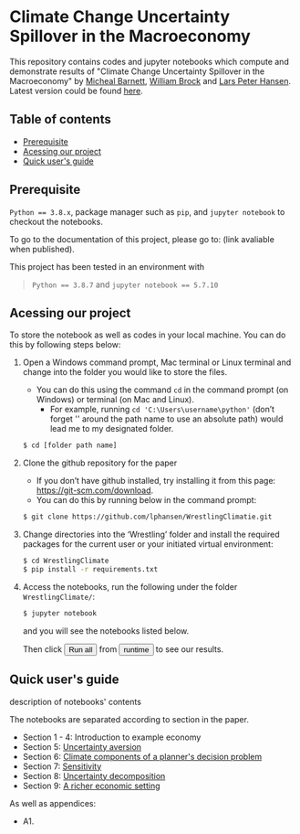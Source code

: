 # Climate Change Uncertainty Spillover in the Macroeconomy
This repository contains codes and jupyter notebooks which compute and demonstrate results of "Climate Change Uncertainty Spillover in the Macroeconomy" by [Micheal Barnett][id1], [William Brock][id2] and [Lars Peter Hansen][id3]. Latest version could be found [here][id4].

[id1]: tocomplete
[id2]: https://economics.missouri.edu/people/brock
[id3]: https://larspeterhansen.org/
[id4]: https://larspeterhansen.org/research/papers/

## Table of contents
- [Prerequisite](#prerequisite)
- [Acessing our project](#acessing)
- [Quick user's guide](#quick-guide)

## <a name="prerequisite"></a>Prerequisite
`Python == 3.8.x`, package manager such as `pip`,  and `jupyter notebook` to checkout the notebooks. 

To go to the documentation of this project, please go to: (link avaliable when published).

This project has been tested in an environment with
> `Python == 3.8.7` and  `jupyter notebook == 5.7.10`

## <a name="acessing"></a>Acessing our project


To store the notebook as well as codes in your local machine. You can do this by following steps below:

1.  Open a Windows command prompt, Mac terminal or Linux terminal and change into the folder you would like to store the files.
 	-  You can do this using the command `cd` in the command prompt (on Windows) or terminal (on Mac and Linux).
        - For example, running `cd 'C:\Users\username\python'` (don’t forget '' around the path name to use an absolute path) would lead me to my designated folder.
     
    ```bash
    $ cd [folder path name]
    ```

2.  Clone the github repository for the paper
    - If you don’t have github installed, try installing it from this page: https://git-scm.com/download.
    - You can do this by running below in the command prompt:
    
    ```bash
    $ git clone https://github.com/lphansen/WrestlingClimatie.git
    ```
    
3.  Change directories into the ‘Wrestling’ folder and install the required packages for the current user or your initiated virtual environment:
    
    ```bash
    $ cd WrestlingClimate
    $ pip install -r requirements.txt
    ```
4. Access the notebooks, run the following under the folder `WrestlingClimate/`:
    
    ```bash
    $ jupyter notebook
    ```
    and you will see the notebooks listed below.

    Then click <button type = "button" name="runall">Run all</button> from <button type="runtime" name="runtime">runtime</button> to see our results. 

## <a name="quick-guide"></a>Quick user's guide

description of notebooks' contents

The notebooks are separated according to section in the paper.
- Section 1 - 4: Introduction to example economy
- Section 5: [Uncertainty aversion](sec5_UncertaintyAversion.ipynb)
- Section 6: [Climate components of a planner's decision problem](sec6_DecisionProblem.ipynb)
- Section 7: [Sensitivity](sec7_Sensitivity.ipynb)
- Section 8: [Uncertainty decomposition](sec8_UncertaintyDecomposition.ipynb)
- Section 9: [A richer economic setting](sec9_RicherSetting.ipynb)

As well as appendices:
- A1.
